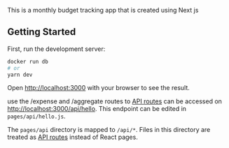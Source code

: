 This is a monthly budget tracking app that is created using Next js

## Getting Started

First, run the development server:

```bash
docker run db
# or
yarn dev
```

Open [http://localhost:3000](http://localhost:3000) with your browser to see the result.

use the /expense and /aggregate routes to 
[API routes](https://nextjs.org/docs/api-routes/introduction) can be accessed on [http://localhost:3000/api/hello](http://localhost:3000/api/hello). This endpoint can be edited in `pages/api/hello.js`.

The `pages/api` directory is mapped to `/api/*`. Files in this directory are treated as [API routes](https://nextjs.org/docs/api-routes/introduction) instead of React pages.
